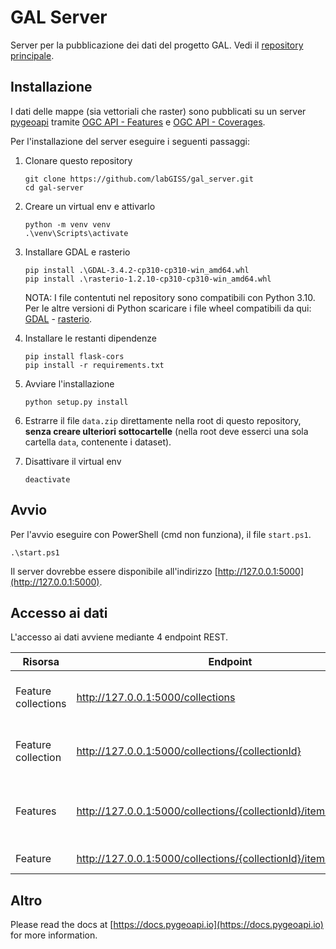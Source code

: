 # GAL Server
Server per la pubblicazione dei dati del progetto GAL. Vedi il [repository principale](https://github.com/labGISS/GAL).

## Installazione
I dati delle mappe (sia vettoriali che raster) sono pubblicati su un server [pygeoapi](https://pygeoapi.io/) tramite [OGC API - Features](https://ogcapi.ogc.org/features/) 
e [OGC API - Coverages](https://ogcapi.ogc.org/coverages/).

Per l'installazione del server eseguire i seguenti passaggi:

1. Clonare questo repository
   
    ``` 
    git clone https://github.com/labGISS/gal_server.git
    cd gal-server
    ```

2. Creare un virtual env e attivarlo

    ```
    python -m venv venv
    .\venv\Scripts\activate
    ```

3. Installare GDAL e rasterio

    ```
    pip install .\GDAL-3.4.2-cp310-cp310-win_amd64.whl
    pip install .\rasterio-1.2.10-cp310-cp310-win_amd64.whl
    ```

    NOTA: I file contentuti nel repository sono compatibili con Python 3.10. Per le altre versioni di Python scaricare i file wheel compatibili da qui: [GDAL](https://www.lfd.uci.edu/~gohlke/pythonlibs/#gdal) - [rasterio](https://www.lfd.uci.edu/~gohlke/pythonlibs/#rasterio).

4. Installare le restanti dipendenze

    ```
    pip install flask-cors 
    pip install -r requirements.txt
    ```

5. Avviare l'installazione
   
   ```
   python setup.py install
   ```

6. Estrarre il file `data.zip` direttamente nella root di questo repository, **senza creare ulteriori sottocartelle** (nella root deve esserci una sola cartella `data`, contenente i dataset).
   
7. Disattivare il virtual env

    ```
    deactivate
    ```

## Avvio
Per l'avvio eseguire con PowerShell (cmd non funziona), il file `start.ps1`.

```
.\start.ps1
```

Il server dovrebbe essere disponibile all'indirizzo [http://127.0.0.1:5000](http://127.0.0.1:5000).

## Accesso ai dati
L'accesso ai dati avviene mediante 4 endpoint REST.

| Risorsa             | Endpoint                                                           | Descrizione                                     |
|---------------------|--------------------------------------------------------------------|-------------------------------------------------|
| Feature collections | http://127.0.0.1:5000/collections                                  | Elenco dei dataset pubblicati dal server        |
| Feature collection  | http://127.0.0.1:5000/collections/{collectionId}                   | Metadati relativi a una collection              |
| Features            | http://127.0.0.1:5000/collections/{collectionId}/items             | Elenco delle features presenti nella collection |
| Feature             | http://127.0.0.1:5000/collections/{collectionId}/items/{featureId} | Proprietà di una feature                        |


## Altro
Please read the docs at [https://docs.pygeoapi.io](https://docs.pygeoapi.io) for more information.
